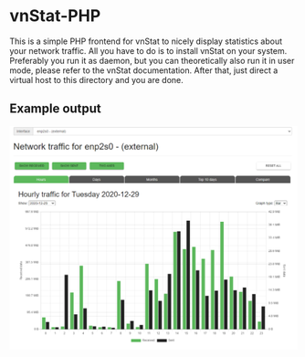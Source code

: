 # vnStat-PHP

This is a simple PHP frontend for vnStat to nicely display statistics about your
network traffic. All you have to do is to install vnStat on your system.
Preferably you run it as daemon, but you can theoretically also run it in user
mode, please refer to the vnStat documentation. After that, just direct a
virtual host to this directory and you are done.

## Example output

![](https://github.com/dasprid/vnstat-php/blob/master/example.png)